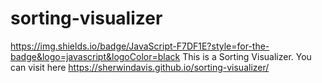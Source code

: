 # sorting-visualizer
https://img.shields.io/badge/JavaScript-F7DF1E?style=for-the-badge&logo=javascript&logoColor=black
This is a Sorting Visualizer.
You can visit here https://sherwindavis.github.io/sorting-visualizer/

